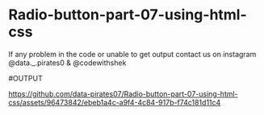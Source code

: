 # Radio-button-part-07-using-html-css

If any problem in the code or unable to get output contact us on instagram @data._.pirates0 & @codewithshek

#OUTPUT

https://github.com/data-pirates07/Radio-button-part-07-using-html-css/assets/96473842/ebeb1a4c-a9f4-4c84-917b-f74c181d11c4
